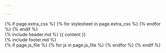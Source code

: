 ```yaml
---

---
```


<!DOCTYPE html>
<html lang="id">
	<head>
		<meta charset="utf-8">
		<meta name="viewport" content="width=device-width, initial-scale=1.0">
		<meta property="og:locale" content="id_ID">
		<meta property="og:type" content="website" />
		<meta property="og:title" content="{{ site.title }} | {{ page.title }}">
		<meta name="description" content="{{ site.description | truncate: 160 }}">
		<meta property="og:description" content="{{ site.description }}">
		<meta property="og:site.name" content="{{ site.title }}">
		<meta property="og:image" content="{{ site.url }}/assets/images/home/perumahan-subang-jaya-lestari-baru-1.jpg">
		<link rel="shortcut icon" href="{{ site.base_url }}/favicon.ico">
		<link rel="stylesheet" type="text/css" href="{{ site.base_url }}/assets/css/main.css">
		{% if page.extra_css %}
			{% for stylesheet in page.extra_css %}
				<link rel="stylesheet" type="text/css" href="{{ site.base_url }}/assets/css/{{ stylesheet }}.css">
			{% endfor %}
		{% endif %}
		<title> {{ site.title }} | {{ page.title }} </title>
	</head>
	<body>
		<div class="outer-container">
			<div class="container">
				{% include header.md %}
					{{ content }}
			</div>
			{% include footer.md %}
		</div>
		<script type="text/javascript" src="{{ site.base_url }}/assets/js/dropdown-navbar.js"></script>
		<script type="text/javascript" src="{{ site.base_url }}/assets/js/responsive-navbar.js"></script>
		{% if page.js_file %}
			{% for js in page.js_file %}
				<script type="text/javascript" src="{{ site.base_url }}/assets/js/{{ js }}.js"></script>
			{% endfor %}
		{% endif %}
	</body>
</html>